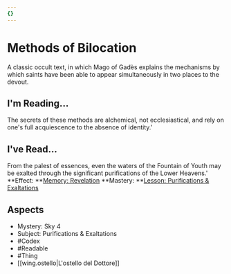 ```yaml
---
{}
---
```

# Methods of Bilocation
A classic occult text, in which Mago of Gadès explains the mechanisms by which saints have been able to appear simultaneously in two places to the devout.
## I'm Reading...
The secrets of these methods are alchemical, not ecclesiastical, and rely on one's full acquiescence to the absence of identity.'
## I've Read...
From the palest of essences, even the waters of the Fountain of Youth may be exalted through the significant purifications of the Lower Heavens.'
**Effect: **[Memory: Revelation](https://uadaf.theevilroot.xyz/rowenarium/element/mem.revelation)
**Mastery: **[Lesson: Purifications & Exaltations](https://uadaf.theevilroot.xyz/rowenarium/element/x.purifications.exaltations)
## Aspects
- Mystery: Sky 4
- Subject: Purifications & Exaltations
- #Codex
- #Readable
- #Thing
- [[wing.ostello|L'ostello del Dottore]]